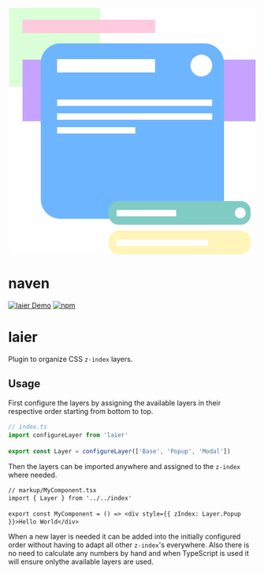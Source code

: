 <p align="center">
  <img src="https://github.com/tobua/laier/raw/main/logo.png" alt="laier">
</p>

# naven

[![laier Demo](https://img.shields.io/static/v1?label=laier&message=Demo&color=brightgreen)](https://tobua.github.io/laier)
[![npm](https://img.shields.io/npm/v/laier)](https://npmjs.com/laier)

# laier

Plugin to organize CSS `z-index` layers.

## Usage

First configure the layers by assigning the available layers in their respective order starting from bottom to top.

```ts
// index.ts
import configureLayer from 'laier'

export const Layer = configureLayer(['Base', 'Popup', 'Modal'])
```

Then the layers can be imported anywhere and assigned to the `z-index` where needed.

```tsx
// markup/MyComponent.tsx
import { Layer } from '../../index'

export const MyComponent = () => <div style={{ zIndex: Layer.Popup }}>Hello World</div>
```

When a new layer is needed it can be added into the initially configured order without having to adapt all other `z-index`'s everywhere. Also there is no need to calculate any numbers by hand and when TypeScript is used it will ensure onlythe available layers are used.
